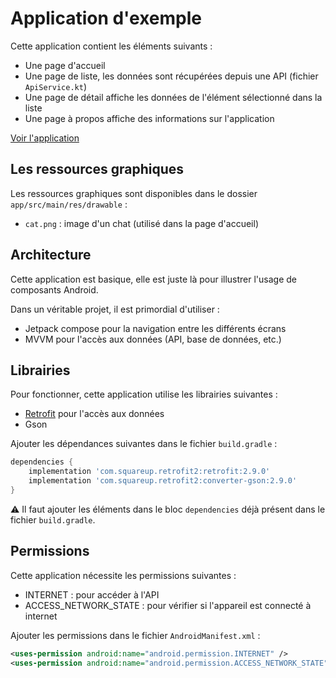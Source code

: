 # Application d'exemple

Cette application contient les éléments suivants :

- Une page d'accueil
- Une page de liste, les données sont récupérées depuis une API (fichier `ApiService.kt`)
- Une page de détail affiche les données de l'élément sélectionné dans la liste
- Une page à propos affiche des informations sur l'application

[Voir l'application](https://www.youtube.com/shorts/-6sUwt4ZL9k)

## Les ressources graphiques

Les ressources graphiques sont disponibles dans le dossier `app/src/main/res/drawable` :

- `cat.png` : image d'un chat (utilisé dans la page d'accueil)

## Architecture

Cette application est basique, elle est juste là pour illustrer l'usage de composants Android.

Dans un véritable projet, il est primordial d'utiliser :

- Jetpack compose pour la navigation entre les différents écrans
- MVVM pour l'accès aux données (API, base de données, etc.)

## Librairies

Pour fonctionner, cette application utilise les librairies suivantes :

- [Retrofit](https://square.github.io/retrofit/) pour l'accès aux données
- Gson

Ajouter les dépendances suivantes dans le fichier `build.gradle` :

```groovy
dependencies {
    implementation 'com.squareup.retrofit2:retrofit:2.9.0'
    implementation 'com.squareup.retrofit2:converter-gson:2.9.0'
}
```

⚠️ Il faut ajouter les éléments dans le bloc `dependencies` déjà présent dans le fichier `build.gradle`.

## Permissions

Cette application nécessite les permissions suivantes :

- INTERNET : pour accéder à l'API
- ACCESS_NETWORK_STATE : pour vérifier si l'appareil est connecté à internet

Ajouter les permissions dans le fichier `AndroidManifest.xml` :

```xml
<uses-permission android:name="android.permission.INTERNET" />
<uses-permission android:name="android.permission.ACCESS_NETWORK_STATE" />
```